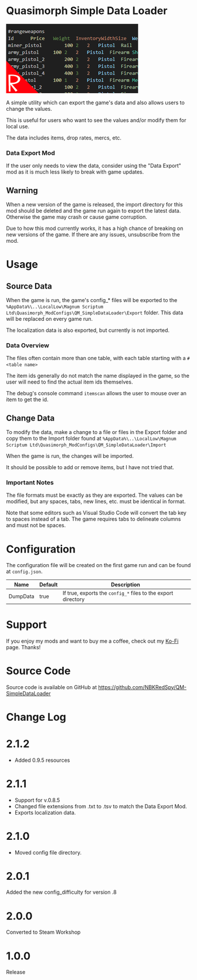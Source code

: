 # Quasimorph Simple Data Loader

![thumbnail icon](media/thumbnail.png)

A simple utility which can export the game's data and also allows users to change the values.

This is useful for users who want to see the values and/or modify them for local use.

The data includes items, drop rates, mercs, etc.

### Data Export Mod
If the user only needs to view the data, consider using the "Data Export" mod as it is much less likely to break with game updates.

## Warning

When a new version of the game is released, the import directory for this mod should be deleted and the game run again to export the latest data. 
Otherwise the game may crash or cause game corruption.

Due to how this mod currently works, it has a high chance of breaking on new versions of the game. If there are any issues, unsubscribe from the mod.


# Usage

## Source Data

When the game is run, the game's config_* files will be exported to the `%AppData%\..\LocalLow\Magnum Scriptum Ltd\Quasimorph_ModConfigs\QM_SimpleDataLoader\Export` folder.
This data will be replaced on every game run.

The localization data is also exported, but currently is not imported.

### Data Overview
The files often contain more than one table, with each table starting with a `#<table name>`

The item ids generally do not match the name displayed in the game, so the user will need to find the actual item ids themselves.  

The debug's console command `itemscan` allows the user to mouse over an item to get the id.

## Change Data

To modify the data, make a change to a file or files in the Export folder and copy them to the Import folder found at `%AppData%\..\LocalLow\Magnum Scriptum Ltd\Quasimorph_ModConfigs\QM_SimpleDataLoader\Import`

When the game is run, the changes will be imported.

It should be possible to add or remove items, but I have not tried that.  

### Important Notes

The file formats must be exactly as they are exported. The values can be modified, but any spaces, tabs, new lines, etc. must be identical in format.

Note that some editors such as Visual Studio Code will convert the tab key to spaces instead of a tab.  The game requires tabs to delineate columns and must not be spaces.

# Configuration

The configuration file will be created on the first game run and can be found at `config.json`.

|Name|Default|Description|
|--|--|--|
|DumpData|true|If true, exports the `config_*` files to the export directory|

# Support
If you enjoy my mods and want to buy me a coffee, check out my [Ko-Fi](https://ko-fi.com/nbkredspy71915) page.
Thanks!

# Source Code
Source code is available on GitHub at https://github.com/NBKRedSpy/QM-SimpleDataLoader

# Change Log

# 2.1.2
* Added 0.9.5 resources

# 2.1.1
* Support for v.0.8.5
* Changed file extensions from .txt to .tsv to match the Data Export Mod.
* Exports localization data.

# 2.1.0
* Moved config file directory.

# 2.0.1
Added the new config_difficulty for version .8

# 2.0.0
Converted to Steam Workshop

# 1.0.0
Release